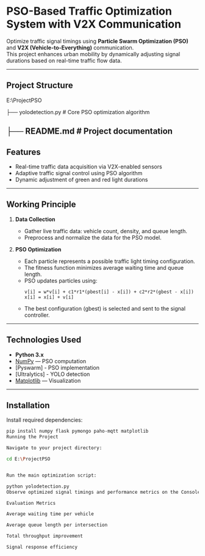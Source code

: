 # PSO-Based Traffic Optimization System with V2X Communication

Optimize traffic signal timings using **Particle Swarm Optimization (PSO)** and **V2X (Vehicle-to-Everything)** communication.  
This project enhances urban mobility by dynamically adjusting signal durations based on real-time traffic flow data.

---

## Project Structure

E:\ProjectPSO

├── yolodetection.py # Core PSO optimization algorithm

├── README.md # Project documentation
---

## Features

- Real-time traffic data acquisition via V2X-enabled sensors  
- Adaptive traffic signal control using PSO algorithm  
- Dynamic adjustment of green and red light durations

---

## Working Principle

1. **Data Collection**  
   - Gather live traffic data: vehicle count, density, and queue length.  
   - Preprocess and normalize the data for the PSO model.  

2. **PSO Optimization**  
   - Each particle represents a possible traffic light timing configuration.  
   - The fitness function minimizes average waiting time and queue length.  
   - PSO updates particles using:
     ```
     v[i] = w*v[i] + c1*r1*(pbest[i] - x[i]) + c2*r2*(gbest - x[i])
     x[i] = x[i] + v[i]
     ```
   - The best configuration (gbest) is selected and sent to the signal controller.  

---

## Technologies Used

- **Python 3.x**  
- [NumPy](https://numpy.org/) — PSO computation
- [Pyswarm] - PSO implementation
- [Ultralytics] - YOLO detection
- [Matplotlib](https://matplotlib.org/) — Visualization  

---

## Installation

Install required dependencies:

```bash
pip install numpy flask pymongo paho-mqtt matplotlib
Running the Project

Navigate to your project directory:

cd E:\ProjectPSO


Run the main optimization script:

python yolodetection.py
Observe optimized signal timings and performance metrics on the Console.

Evaluation Metrics

Average waiting time per vehicle

Average queue length per intersection

Total throughput improvement

Signal response efficiency